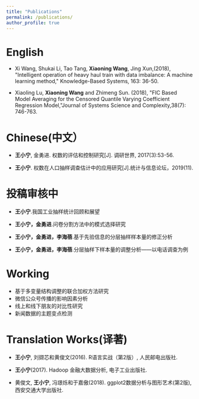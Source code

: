 ```yaml
---
title: "Publications"
permalink: /publications/
author_profile: true
---
```


# English 

- Xi Wang, Shukai Li, Tao Tang, **Xiaoning Wang**, Jing Xun,(2018), "Intelligent operation of heavy haul train with data imbalance: A machine learning method," Knowledge-Based Systems, 163: 36-50.

- Xiaoling Lu, **Xiaoning Wang** and Zhimeng Sun. (2018), "FIC Based Model Averaging for the Censored Quantile Varying Coefficient Regression Model,"Journal of Systems Science and Complexity,38(7): 746-763.

# Chinese(中文）

- **王小宁**, 金勇进. 权数的评估和控制研究[J]. 调研世界, 2017(3):53-56.

- **王小宁**. 权数在人口抽样调查估计中的应用研究[J].统计与信息论坛，2019(11).

# 投稿审核中

- **王小宁**.我国工业抽样统计回顾和展望

- **王小宁，金勇进**.问卷分割方法中的模式选择研究

- **王小宁，金勇进，李海蓓**.基于先验信息的分层抽样样本量的修正分析

- **王小宁，金勇进，李海蓓**.分层抽样下样本量的调整分析——以电话调查为例


# Working

- 基于多变量结构调整的联合加权方法研究
- 微信公众号传播的影响因素分析
- 线上和线下朋友的对比性研究
- 新闻数据的主题变点检测


# Translation Works(译著)

- **王小宁**, 刘撷芯和黄俊文(2016). R语言实战（第2版）, 人民邮电出版社.

- **王小宁**(2017). Hadoop 金融大数据分析, 电子工业出版社.

- 黄俊文, **王小宁**, 冯璟烁和于嘉傲(2018). ggplot2数据分析与图形艺术(第2版), 西安交通大学出版社.

